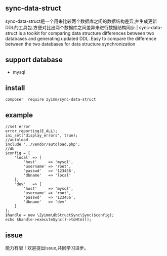 ## sync-data-struct
sync-data-struct是一个用来比较两个数据库之间的数据结构差异,并生成更新DDL的工具包.方便对比出两个数据库之间差异来进行数据结构同步.|
sync-data-struct is a toolkit for comparing data structure differences between two databases and generating updated DDL. Easy to compare the difference between the two databases for data structure synchronization

## support database
- mysql

## install
```
composer  require zyimm/sync-data-struct
```
## example
```
//set error
error_reporting(E_ALL);
ini_set('display_errors', true);
//autoload
include '../vendor/autoload.php';
//db
$config = [
    'local' => [
        'host'     => 'mysql',
        'username' => 'root',
        'passwd'   => '123456',
        'dbname'   => 'local'
    ],
    'dev'   => [
        'host'     => 'mysql',
        'username' => 'root',
        'passwd'   => '123456',
        'dbname'   => 'dev'
    ]
];
$handle = new \Zyimm\dbStructSync\Sync($config);
echo $handle->executeSync()->toHtml();
```

## issue
能力有限！欢迎提出issue,共同学习进步。
